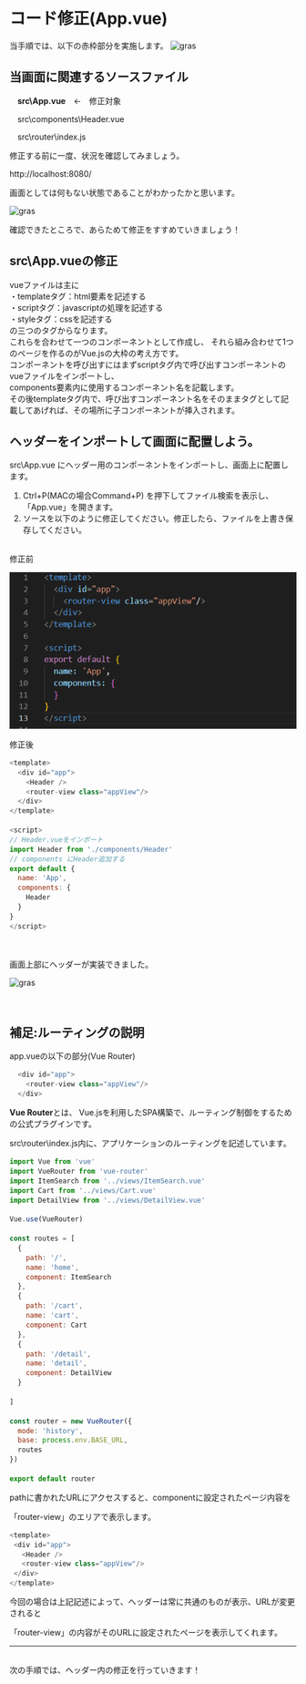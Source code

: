 # コード修正(App.vue)

当手順では、以下の赤枠部分を実施します。
  ![gras](img/handson_itemSearch.png)

## 当画面に関連するソースファイル
  &emsp;**src\App.vue**&emsp;←&emsp;修正対象

  &emsp;src\components\Header.vue

  &emsp;src\router\index.js  

  修正する前に一度、状況を確認してみましょう。

  http://localhost:8080/

  画面としては何もない状態であることがわかったかと思います。

  ![gras](img/component1.jpg)

  確認できたところで、あらためて修正をすすめていきましょう！  


## src\App.vueの修正

vueファイルは主に  
  ・templateタグ：html要素を記述する  
  ・scriptタグ：javascriptの処理を記述する  
  ・styleタグ：cssを記述する  
  の三つのタグからなります。  
  これらを合わせて一つのコンポーネントとして作成し、
  それら組み合わせて1つのページを作るのがVue.jsの大枠の考え方です。  
  コンポーネントを呼び出すにはまずscriptタグ内で呼び出すコンポーネントのvueファイルをインポートし、  
  components要素内に使用するコンポーネント名を記載します。    
  その後templateタグ内で、呼び出すコンポーネント名をそのままタグとして記載してあげれば、その場所に子コンポーネントが挿入されます。


## ヘッダーをインポートして画面に配置しよう。

src\App.vue にヘッダー用のコンポーネントをインポートし、画面上に配置します。  
1. Ctrl+P(MACの場合Command+P) を押下してファイル検索を表示し、「App.vue」を開きます。  
2. ソースを以下のように修正してください。修正したら、ファイルを上書き保存してください。

<br/>
修正前

![gras](img/befFix_appVue.png)

修正後

```javascript
<template>
  <div id="app">
    <Header />
    <router-view class="appView"/>
  </div>
</template>

<script>
// Header.vueをインポート
import Header from './components/Header'
// components にHeader追加する
export default {
  name: 'App',
  components: {
    Header
  }
}
</script>
```
<br/><br/>
 画面上部にヘッダーが実装できました。

  ![gras](img/component2.jpg)
<br/>
<br/>
<br/>
## 補足:ルーティングの説明

  app.vueの以下の部分(Vue Router)

```javascript
  <div id="app">
    <router-view class="appView"/>
  </div>
```

 **Vue Router**とは、 Vue.jsを利用したSPA構築で、ルーティング制御をするための公式プラグインです。
 
 src\router\index.js内に、アプリケーションのルーティングを記述しています。

```javascript
import Vue from 'vue'
import VueRouter from 'vue-router'
import ItemSearch from '../views/ItemSearch.vue'
import Cart from '../views/Cart.vue'
import DetailView from '../views/DetailView.vue'

Vue.use(VueRouter)

const routes = [
  {
    path: '/',
    name: 'home',
    component: ItemSearch
  },
  {
    path: '/cart',
    name: 'cart',
    component: Cart
  },
  {
    path: '/detail',
    name: 'detail',
    component: DetailView
  }

]

const router = new VueRouter({
  mode: 'history',
  base: process.env.BASE_URL,
  routes
})

export default router

```
 pathに書かれたURLにアクセスすると、componentに設定されたページ内容を
 
 「router-view」のエリアで表示します。

 ```javascript
<template>
  <div id="app">
    <Header />
    <router-view class="appView"/>
  </div>
</template>

```

今回の場合は上記記述によって、ヘッダーは常に共通のものが表示、URLが変更されると

「router-view」の内容がそのURLに設定されたページを表示してくれます。

---
<br/>
次の手順では、ヘッダー内の修正を行っていきます！